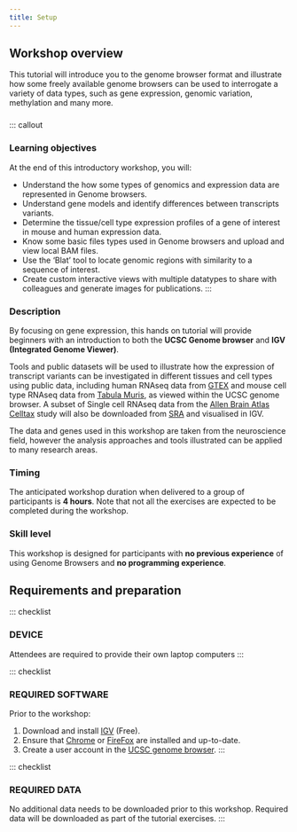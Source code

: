```yaml
---
title: Setup
---
```


## Workshop overview

This tutorial will introduce you to the genome browser format and illustrate how some freely available genome browsers can be used to interrogate a variety of data types, such as gene expression, genomic variation, methylation and many more.

###

::: callout
### Learning objectives

At the end of this introductory workshop, you will:

-   Understand the how some types of genomics and expression data are represented in Genome browsers.
-   Understand gene models and identify differences between transcripts variants.
-   Determine the tissue/cell type expression profiles of a gene of interest in mouse and human expression data.
-   Know some basic files types used in Genome browsers and upload and view local BAM files.
-   Use the ‘Blat’ tool to locate genomic regions with similarity to a sequence of interest.
-   Create custom interactive views with multiple datatypes to share with colleagues and generate images for publications.
:::

###

### Description

By focusing on gene expression, this hands on tutorial will provide beginners with an introduction to both the **UCSC Genome browser** and **IGV (Integrated Genome Viewer)**. 

Tools and public datasets will be used to illustrate how the expression of transcript variants can be investigated in different tissues and cell types using public data, including human RNAseq data from [GTEX](https://gtexportal.org/home/) and mouse cell type RNAseq data from [Tabula Muris](https://tabula-muris.ds.czbiohub.org/), as viewed within the UCSC genome browser. A subset of Single cell RNAseq data from the [Allen Brain Atlas Celltax](http://casestudies.brain-map.org/celltax) study will also be downloaded from [SRA](https://www.ncbi.nlm.nih.gov/sra) and visualised in IGV. 

The data and genes used in this workshop are taken from the neuroscience field, however the analysis approaches and tools illustrated can be applied to many research areas.

###

### Timing

The anticipated workshop duration when delivered to a group of participants is **4 hours**. Note that not all the exercises are expected to be completed during the workshop.

###

### Skill level

This workshop is designed for participants with **no previous experience** of using Genome Browsers and **no programming experience**.

###

## Requirements and preparation

::: checklist
### DEVICE

Attendees are required to provide their own laptop computers
:::

::: checklist
### REQUIRED SOFTWARE

Prior to the workshop:

1.  Download and install [IGV](https://software.broadinstitute.org/software/igv/download) (Free).
2.  Ensure that [Chrome](https://www.google.com/chrome/) or [FireFox](https://www.mozilla.org/en-US/) are installed and up-to-date.
3.  Create a user account in the [UCSC genome browser](https://genome.ucsc.edu/).
:::

::: checklist
### REQUIRED DATA

No additional data needs to be downloaded prior to this workshop. Required data will be downloaded as part of the tutorial exercises.
:::
